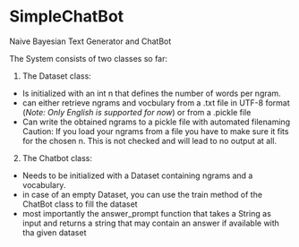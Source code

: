 # SimpleChatBot

Naive Bayesian Text Generator and ChatBot

The System consists of two classes so far:

1. The Dataset class:

- Is initialized with an int n that defines the number of words per ngram.
- can either retrieve ngrams and vocbulary from a .txt file in UTF-8 format (_Note: Only English is supported for now_) or from a .pickle file
- Can write the obtained ngrams to a pickle file with automated filenaming
 Caution: If you load your ngrams from a file you have to make sure it fits for the chosen n. This is not checked and will lead to no output at all.

2. The Chatbot class:

- Needs to be initialized with a Dataset containing ngrams and a vocabulary.
- in case of an empty Dataset, you can use the train method of the ChatBot class to fill the dataset
- most importantly the answer_prompt function that takes a String as input and returns a string that may contain an answer if available with tha given dataset